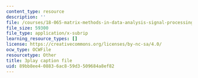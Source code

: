```yaml
---
content_type: resource
description: ''
file: /courses/18-065-matrix-methods-in-data-analysis-signal-processing-and-machine-learning-spring-2018/89bb8ee408836ac859d3509684a8ef82_or6C4yBk_SY.srt
file_size: 59300
file_type: application/x-subrip
learning_resource_types: []
license: https://creativecommons.org/licenses/by-nc-sa/4.0/
ocw_type: OCWFile
resourcetype: Other
title: 3play caption file
uid: 89bb8ee4-0883-6ac8-59d3-509684a8ef82
---
```

